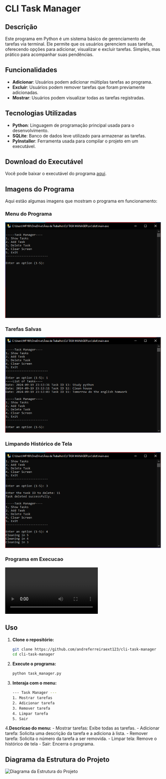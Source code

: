 # CLI Task Manager

## Descrição
Este programa em Python é um sistema básico de gerenciamento de tarefas via terminal. Ele permite que os usuários gerenciem suas tarefas, oferecendo opções para adicionar, visualizar e excluir tarefas. Simples, mas prático para acompanhar suas pendências.

## Funcionalidades
- **Adicionar**: Usuários podem adicionar múltiplas tarefas ao programa.
- **Excluir**: Usuários podem remover tarefas que foram previamente adicionadas.
- **Mostrar**: Usuários podem visualizar todas as tarefas registradas.

## Tecnologias Utilizadas
- **Python**: Linguagem de programação principal usada para o desenvolvimento.
- **SQLite**: Banco de dados leve utilizado para armazenar as tarefas.
- **PyInstaller**: Ferramenta usada para compilar o projeto em um executável.

## Download do Executável
Você pode baixar o executável do programa [aqui](https://github.com/andreferreiraext123/cli-task-manager/releases).

## Imagens do Programa
Aqui estão algumas imagens que mostram o programa em funcionamento:

### Menu do Programa
![Menu do programa](docs/images/menu.PNG)

### Tarefas Salvas
![Tarefas salvas](docs/images/list_with_tasks.PNG)

### Limpando Histórico de Tela
![Limpando histórico de tela](docs/images/cleaning_screen.PNG)

### Programa em Execucao
![Fechando programa](docs/images/gif.mp4)


## Uso
1. **Clone o repositório:**
   ```bash
   git clone https://github.com/andreferreiraext123/cli-task-manager
   cd cli-task-manager
2. **Execute o programa:**
    ```bash
    python task_manager.py

3. **Interaja com o menu:**
    ```bash
    --- Task Manager ---
    1. Mostrar tarefas
    2. Adicionar tarefa
    3. Remover tarefa
    4. Limpar tarefa
    5. Sair


4.**Descricao do menu:**
    - Mostrar tarefas: Exibe todas as tarefas.
    - Adicionar tarefa: Solicita uma descrição da tarefa e a adiciona à lista.
    - Remover tarefa: Solicita o número da tarefa a ser removida.
    - Limpar tela: Remove o histórico de tela
    - Sair: Encerra o programa.

## Diagrama da Estrutura do Projeto
![Diagrama da Estrutura do Projeto](docs/images/der.PNG)

